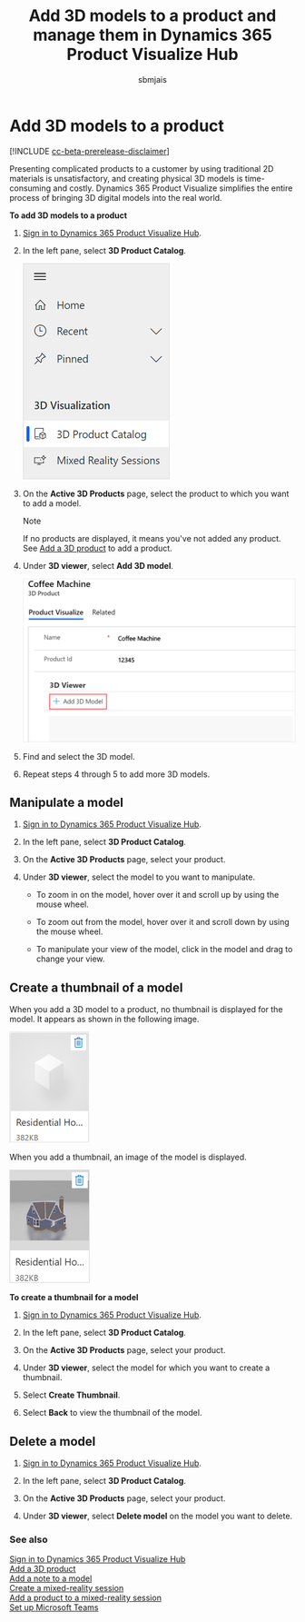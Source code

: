 ﻿---
title: Add 3D models to a product and manage them in Dynamics 365 Product Visualize Hub
description: Instructions for adding 3D models to a product and managing them in Dynamics 365 Product Visualize Hub
ms.date: 07/17/2020
ms.topic: article
ms.service: dynamics-365-sales
author: sbmjais
ms.author: shjais
manager: shujoshi
---

# Add 3D models to a product

[!INCLUDE [cc-beta-prerelease-disclaimer](../includes/cc-beta-prerelease-disclaimer.md)]

Presenting complicated products to a customer by using traditional 2D materials is unsatisfactory, and creating physical 3D models is time-consuming and costly. Dynamics 365 Product Visualize simplifies the entire process of bringing 3D digital models into the real world.

**To add 3D models to a product**

1.  [Sign in to Dynamics 365 Product Visualize Hub](sign-in-app.md).

2.  In the left pane, select **3D Product Catalog**.

    ![Select 3D Product Catalog from the left pane](media/product-catalog-nav.png "Select 3D Product Catalog from the left pane")

3.  On the **Active 3D Products** page, select the product to which you want to add a model.

    > [!NOTE]
    > If no products are displayed, it means you've not added any product. See [Add a 3D product](add-3d-product.md) to add a product.

4.  Under **3D viewer**, select **Add 3D model**.

    ![Add 3D Model button](media/add-3d-model-button.png "Add 3D Model button")

5.  Find and select the 3D model.

6. Repeat steps 4 through 5 to add more 3D models.

## Manipulate a model

1.  [Sign in to Dynamics 365 Product Visualize Hub](sign-in-app.md).

2.  In the left pane, select **3D Product Catalog**.

3.  On the **Active 3D Products** page, select your product.

4.  Under **3D viewer**, select the model to you want to manipulate.

    - To zoom in on the model, hover over it and scroll up by using the mouse wheel.

    - To zoom out from the model, hover over it and scroll down by using the mouse wheel.

    - To manipulate your view of the model, click in the model and drag to change your view.

## Create a thumbnail of a model

When you add a 3D model to a product, no thumbnail is displayed for the model. It appears as shown in the following image.

![Model without thumbnail](media/model-no-thumbnail.png "Model without thumbnail")

When you add a thumbnail, an image of the model is displayed.

![Model with thumbnail](media/model-thumbnail.png "Model with thumbnail")

**To create a thumbnail for a model**

1.  [Sign in to Dynamics 365 Product Visualize Hub](sign-in-app.md).

2.  In the left pane, select **3D Product Catalog**.

3.  On the **Active 3D Products** page, select your product.

4.  Under **3D viewer**, select the model for which you want to create a thumbnail.

5.  Select **Create Thumbnail**.

6.  Select **Back** to view the thumbnail of the model.

## Delete a model

1.  [Sign in to Dynamics 365 Product Visualize Hub](sign-in-app.md).

2.  In the left pane, select **3D Product Catalog**.

3.  On the **Active 3D Products** page, select your product.

4.  Under **3D viewer**, select **Delete model** on the model you want to delete.

### See also

[Sign in to Dynamics 365 Product Visualize Hub](sign-in-app.md)<br>
[Add a 3D product](add-3d-product.md)<br>
[Add a note to a model](add-note-model.md)<br>
[Create a mixed-reality session](create-mr-session.md)<br>
[Add a product to a mixed-reality session](add-product-mr-session.md)<br>
[Set up Microsoft Teams](setup-ms-teams.md)